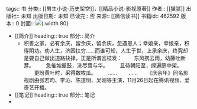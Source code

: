 tags:: 书
分类:: [[男生小说-历史架空]]，[[精品小说-影视原著]]
作者:: [[猫腻]]
出版社:: 未知
出版日期:: 未知
已读完:: 否
来源:: [[微信读书]]
书籍id:: 462592
版本:: 0
封面:: ![](https://wfqqreader-1252317822.image.myqcloud.com/cover/592/462592/s_462592.jpg){:width 80}

- [[简介]]
  heading:: true
  部分:: 简介
	- 积善之家，必有余庆，留余庆，留余庆，忽遇恩人；幸娘亲，幸娘亲，积得阴功。劝人生，济困扶穷……而谁可知，人生于世，上承余庆，终究却是要自己做出道路抉择，正是所谓岔枝发：
	  　　东风携云雨，幼藤吐新芽。
	  　　急催如颦鼓，洗尽茸与华。
	  　　且待朝阳至，绿遍庭中架。
	  　　更盼黄叶时，采得数枚瓜。
	  　　……
	  　　……
	  　　《庆余年》同名影视剧由张若昀、李沁、陈道明、吴刚等主演，11月26日起在腾讯视频、爱奇艺开播。
- [[笔记]]
  heading:: true
  部分:: 笔记
-
